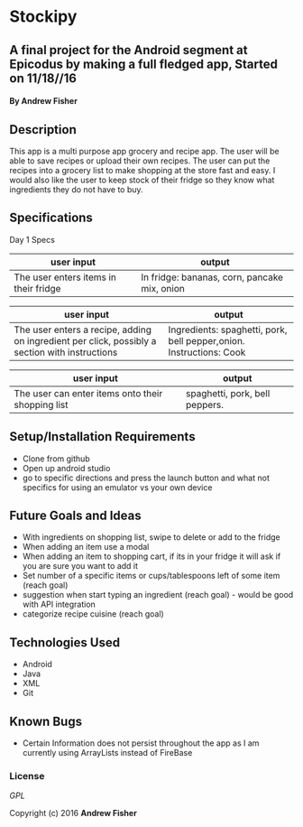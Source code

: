 # Stockipy

## A final project for the Android segment at Epicodus by making a full fledged app, Started on 11/18//16

#### By **Andrew Fisher**

## Description
This app is a multi purpose app grocery and recipe app. The user will be able to save recipes or upload their own recipes. The user can put the recipes into a grocery list to make shopping at the store fast and easy. I would also like the user to keep stock of their fridge so they know what ingredients they do not have to buy.

## Specifications



Day 1 Specs

user input                | output
------------------------- | -------------
The user enters items in their fridge| In fridge: bananas, corn, pancake mix, onion

user input                | output
------------------------- | -------------
The user enters a recipe, adding on ingredient per click, possibly a section with instructions| Ingredients: spaghetti, pork, bell pepper,onion. Instructions: Cook

user input                | output
------------------------- | -------------
The user can enter items onto their shopping list| spaghetti, pork, bell peppers.



## Setup/Installation Requirements

* Clone from github
* Open up android studio
* go to specific directions and press the launch button and what not specifics for using an emulator vs your own device

## Future Goals and Ideas
* With ingredients on shopping list, swipe to delete or add to the fridge
* When adding an item use a modal
* When adding an item to shopping cart, if its in your fridge it will ask if you are sure you want to add it
* Set number of a specific items or cups/tablespoons left of some item (reach goal)
* suggestion when start typing an ingredient (reach goal) - would be good with API integration
* categorize recipe cuisine (reach goal)

## Technologies Used

* Android
* Java
* XML
* Git


## Known Bugs
* Certain Information does not persist throughout the app as I am currently using ArrayLists instead of FireBase



### License

*GPL*

Copyright (c) 2016 **Andrew Fisher**
